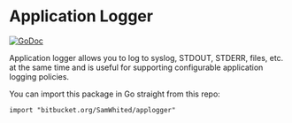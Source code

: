 # Application Logger

[![GoDoc](https://godoc.org/bitbucket.org/samwhited/applogger?status.svg)](https://godoc.org/bitbucket.org/samwhited/applogger)

Application logger allows you to log to syslog, STDOUT, STDERR, files, etc. at
the same time and is useful for supporting configurable application logging
policies.

You can import this package in Go straight from this repo:

    import "bitbucket.org/SamWhited/applogger"
